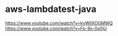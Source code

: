 # aws-lambdatest-java

https://www.youtube.com/watch?v=kyWllXOGMWQ
https://www.youtube.com/watch?v=Fp-9s-0x0jU
